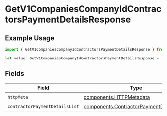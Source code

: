 # GetV1CompaniesCompanyIdContractorsPaymentDetailsResponse

## Example Usage

```typescript
import { GetV1CompaniesCompanyIdContractorsPaymentDetailsResponse } from "@gusto/embedded-api/models/operations/getv1companiescompanyidcontractorspaymentdetails.js";

let value: GetV1CompaniesCompanyIdContractorsPaymentDetailsResponse = {};
```

## Fields

| Field                                                                                                | Type                                                                                                 | Required                                                                                             | Description                                                                                          |
| ---------------------------------------------------------------------------------------------------- | ---------------------------------------------------------------------------------------------------- | ---------------------------------------------------------------------------------------------------- | ---------------------------------------------------------------------------------------------------- |
| `httpMeta`                                                                                           | [components.HTTPMetadata](../../models/components/httpmetadata.md)                                   | :heavy_check_mark:                                                                                   | N/A                                                                                                  |
| `contractorPaymentDetailsList`                                                                       | [components.ContractorPaymentDetailsList](../../models/components/contractorpaymentdetailslist.md)[] | :heavy_minus_sign:                                                                                   | successful                                                                                           |